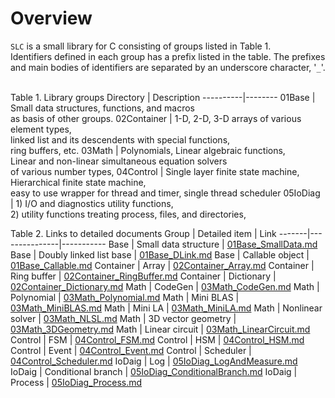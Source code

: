 # Overview
`SLC` is a small library for C consisting of groups listed in Table 1.  
Identifiers defined in each group has a prefix listed in  the table.
The prefixes and main bodies of identifiers are separated by an underscore character, '`_`'.  
<br/>

Table 1. Library groups
Directory | Description
----------|--------
01Base    |  Small data structures, functions, and macros<br/>as basis of other groups.
02Container | 1-D, 2-D, 3-D arrays of various element types,<br/>linked list and its descendents with special functions,<br/>ring buffers, etc.
03Math   |  Polynomials, Linear algebraic functions,<br/> Linear and non-linear simultaneous equation solvers<br/> of various number types,
04Control |  Single layer finite state machine, Hierarchical finite state machine, <br/>easy to use wrapper for thread and timer, single thread scheduler
05IoDiag |  1) I/O and diagnostics utility functions, <br/>2) utility functions treating process, files, and directories,
<br/>

Table 2. Links to detailed documents
Group  | Detailed item | Link
-------|---------------|-----------
Base   | Small data structure | [01Base_SmallData.md](01Base_SmallData.md)
Base   | Doubly linked list base | [01Base_DLink.md](01Base_DLink.md)
Base   | Callable object | [01Base_Callable.md](01Base_Callable.md)
Container | Array | [02Container_Array.md](02Container_Array.md)
Container | Ring buffer | [02Container_RingBuffer.md](02Container_RingBuffer.md)
Container | Dictionary | [02Container_Dictionary.md](02Container_Dictionary.md)
Math | CodeGen | [03Math_CodeGen.md](03Math_CodeGen.md)
Math | Polynomial | [03Math_Polynomial.md](03Math_Polynomial.md)
Math | Mini BLAS | [03Math_MiniBLAS.md](03Math_MiniBLAS.md)
Math | Mini LA   | [03Math_MiniLA.md](03Math_MiniLA.md)
Math | Nonlinear solver | [03Math_NLSL.md](03Math_NLSL.md)
Math | 3D vector geometry | [03Math_3DGeometry.md](03Math_3DGeometry.md)
Math | Linear circuit | [03Math_LinearCircuit.md](03Math_LinearCircuit.md)
Control | FSM | [04Control_FSM.md](04Control_FSM.md)
Control | HSM | [04Control_HSM.md](04Control_HSM.md)
Control | Event | [04Control_Event.md](04Control_Event.md)
Control | Scheduler | [04Control_Scheduler.md](04Control_Scheduler.md)
IoDaig  | Log | [05IoDiag_LogAndMeasure.md](05IoDiag_LogAndMeasure.md)
IoDaig  | Conditional branch | [05IoDiag_ConditionalBranch.md](05IoDiag_ConditionalBranch.md)
IoDaig  | Process | [05IoDiag_Process.md](05IoDiag_Process.md)
